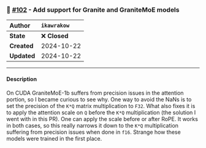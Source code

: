### 🔀 [#102](https://github.com/ikawrakow/ik_llama.cpp/pull/102) - Add support for Granite and GraniteMoE models

| **Author** | `ikawrakow` |
| :--- | :--- |
| **State** | ❌ **Closed** |
| **Created** | 2024-10-22 |
| **Updated** | 2024-10-22 |

---

#### Description

On CUDA GraniteMoE-1b suffers from precision issues in the attention portion, so I became curious to see why. One way to avoid the NaNs is to set the precision of the `K*Q` matrix multiplication to `F32`. What also fixes it is to apply the attention scale on `Q` before the `K*Q` multiplication (the solution I went with in this PR). One can apply the scale before or after RoPE. It works in both cases, so this really narrows it down to the `K*Q` multiplication suffering from precision issues when done in `f16`.  Strange how these models were trained in the first place.